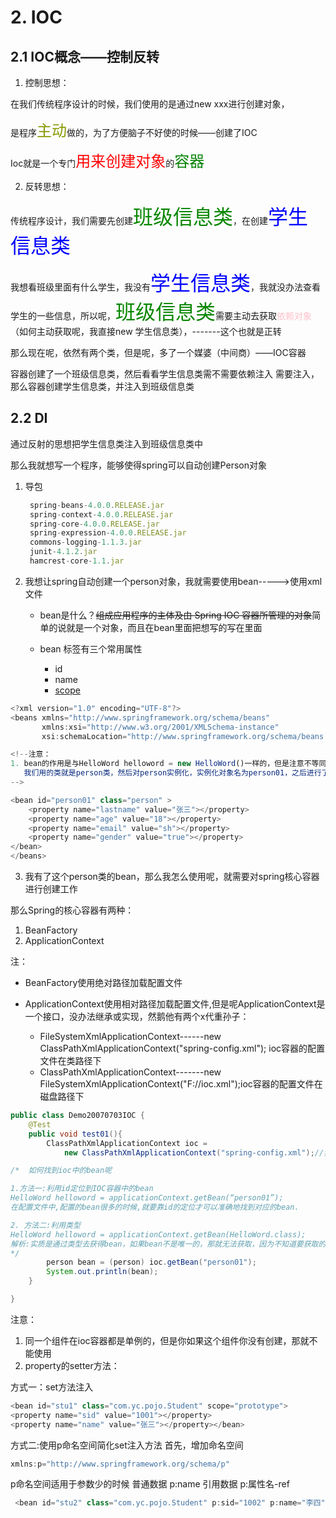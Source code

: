 <!--
 * @Author: 孙浩然
 * @Date: 2020-07-08 14:02:49
 * @LastEditors: 孙浩然
 * @LastEditTime: 2020-10-12 15:39:08
 * @FilePath: \2.Study\12.Spring\2-IOC.md
 * @博客地址: 个人博客，如果各位客官觉得不错，请点个赞，谢谢。[地址](https://codefool0307.github.io/JavaScholar/#/)
--> 
# 2. IOC

## 2.1 IOC概念——控制反转

1. 控制思想：

在我们传统程序设计的时候，我们使用的是通过new xxx进行创建对象，

是程序<font color="#890" size='5'>主动</font>做的，为了方便脑子不好使的时候——创建了IOC

Ioc就是一个专门<font color="red" size="5">用来创建对象</font>的<font color="green" size="5">容器</font>

2. 反转思想：

传统程序设计，我们需要先创建<font color="#0987" size="6">班级信息类</font>，在创建<font color="blue" size="6">学生信息类</font>

我想看班级里面有什么学生，我没有<font color="blue" size="6">学生信息类</font>，我就没办法查看学生的一些信息，所以呢，<font color="#0987" size="6">班级信息类</font>需要主动去获取<font color="pink">依赖对象</font>（如何主动获取呢，我直接new 学生信息类），-------这个也就是正转

那么现在呢，依然有两个类，但是呢，多了一个媒婆（中间商）——IOC容器

容器创建了一个班级信息类，然后看看学生信息类需不需要依赖注入
需要注入，那么容器创建学生信息类，并注入到班级信息类

## 2.2 DI

通过反射的思想把学生信息类注入到班级信息类中

那么我就想写一个程序，能够使得spring可以自动创建Person对象

1. 导包
   ```js
    spring-beans-4.0.0.RELEASE.jar
    spring-context-4.0.0.RELEASE.jar
    spring-core-4.0.0.RELEASE.jar
    spring-expression-4.0.0.RELEASE.jar
    commons-logging-1.1.3.jar
    junit-4.1.2.jar
    hamcrest-core-1.1.jar
   ```

2. 我想让spring自动创建一个person对象，我就需要使用bean----->使用xml文件
   * bean是什么？~~组成应用程序的主体及由 Spring IOC 容器所管理的对象~~简单的说就是一个对象，而且在bean里面把想写的写在里面
 
   * bean 标签有三个常用属性
     * id
     * name
     * [scope](https://www.cnblogs.com/yoci/p/10642553.html)

```js
<?xml version="1.0" encoding="UTF-8"?>
<beans xmlns="http://www.springframework.org/schema/beans"
       xmlns:xsi="http://www.w3.org/2001/XMLSchema-instance"
       xsi:schemaLocation="http://www.springframework.org/schema/beans http://www.springframework.org/schema/beans/spring-beans.xsd">

<!--注意：
1. bean的作用是与HelloWord helloword = new HelloWord()一样的，但是注意不等同于new 对象，因为他是用了反射的思维在里面
   我们用的类就是person类，然后对person实例化，实例化对象名为person01，之后进行了setName()方法去设置属性的值
-->

<bean id="person01" class="person" >
	<property name="lastname" value="张三"></property>
	<property name="age" value="18"></property>
	<property name="email" value="sh"></property>
	<property name="gender" value="true"></property>
</bean>
</beans>
```



3. 我有了这个person类的bean，那么我怎么使用呢，就需要对spring核心容器进行创建工作

那么Spring的核心容器有两种：

1. BeanFactory
2. ApplicationContext

注：
   * BeanFactory使用绝对路径加载配置文件

   * ApplicationContext使用相对路径加载配置文件,但是呢ApplicationContext是一个接口，没办法继承或实现，然鹅他有两个x代重孙子：
  
     * FileSystemXmlApplicationContext------new ClassPathXmlApplicationContext("spring-config.xml");  ioc容器的配置文件在类路径下
     * ClassPathXmlApplicationContext-------new FileSystemXmlApplicationContext("F://ioc.xml");ioc容器的配置文件在磁盘路径下


```java
public class Demo20070703IOC {
	@Test
	public void test01(){
		ClassPathXmlApplicationContext ioc =
			new ClassPathXmlApplicationContext("spring-config.xml");//我们找到了xml 文件，如何找到ioc中的bean呢？

/*  如何找到ioc中的bean呢

1.方法一:利用id定位到IOC容器中的bean
HelloWord helloword = applicationContext.getBean(“person01”);
在配置文件中,配置的bean很多的时候,就要靠id的定位才可以准确地找到对应的bean. 

2. 方法二:利用类型
HelloWord helloword = applicationContext.getBean(HelloWord.class);
解析:实质是通过类型去获得bean，如果bean不是唯一的，那就无法获取，因为不知道要获取的是哪一个。HelloWord.class  
*/
		person bean = (person) ioc.getBean("person01");
		System.out.println(bean);
	}

}
```

注意：

1. 同一个组件在ioc容器都是单例的，但是你如果这个组件你没有创建，那就不能使用
2. property的setter方法：
   
方式一：set方法注入

```js
<bean id="stu1" class="com.yc.pojo.Student" scope="prototype">
<property name="sid" value="1001"></property>
<property name="name" value="张三"></property></bean>
```

方式二:使用p命名空间简化set注入方法
首先，增加命名空间
```js
xmlns:p="http://www.springframework.org/schema/p"
```
p命名空间适用于参数少的时候 普通数据 p:name 引用数据 p:属性名-ref

```js
 <bean id="stu2" class="com.yc.pojo.Student" p:sid="1002" p:name="李四" ></bean>
```





